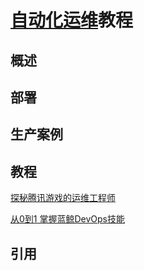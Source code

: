# [自动化运维]()教程

## 概述



## 部署


## 生产案例



## 教程

[探秘腾讯游戏的运维工程师](https://ke.qq.com/webcourse/index.html#course_id=202192&term_id=100239522&taid=1169317731440080&vid=z1418fmqnsc)


[从0到1 掌握蓝鲸DevOps技能](https://ke.qq.com/course/187459)


## 引用


[]()

[]()

[]()
